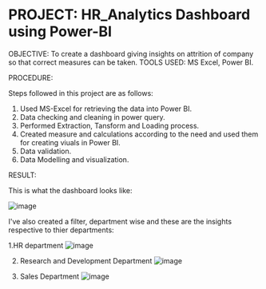 

# PROJECT: HR_Analytics Dashboard using Power-BI

OBJECTIVE: To create a dashboard giving insights on attrition of company so that correct measures can be taken.
TOOLS USED: MS Excel, Power BI.

PROCEDURE:

Steps followed in this project are as follows:
1. Used MS-Excel for retrieving the data into Power BI.
2. Data checking and cleaning in power query.
3. Performed Extraction, Tansform and Loading process.
4. Created measure and calculations according to the need and used them for creating viuals in Power BI.
5. Data validation.
6. Data Modelling and visualization.

RESULT:

This is what the dashboard looks like:

![image](https://github.com/SaumyaBhaskar/Saumya-Projects/assets/174120166/b78bc1df-11bd-43e2-9204-6239d22c03a8)

I've also created a filter, department wise and these are the insights respective to thier departments:

1.HR department
![image](https://github.com/SaumyaBhaskar/Saumya-Projects/assets/174120166/c06911a2-96e4-4a82-bb64-4303dd0def30)

2. Research and Development Department
 ![image](https://github.com/SaumyaBhaskar/Saumya-Projects/assets/174120166/8a069576-3fff-406d-984f-5ec596eeb9c5)

4. Sales Department
![image](https://github.com/SaumyaBhaskar/Saumya-Projects/assets/174120166/fa3dd2da-52da-439b-8333-06dd48c491d1)

   


